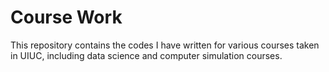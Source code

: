 # Course Work
This repository contains the codes I have written for various courses taken in UIUC, including data science and computer simulation courses.
